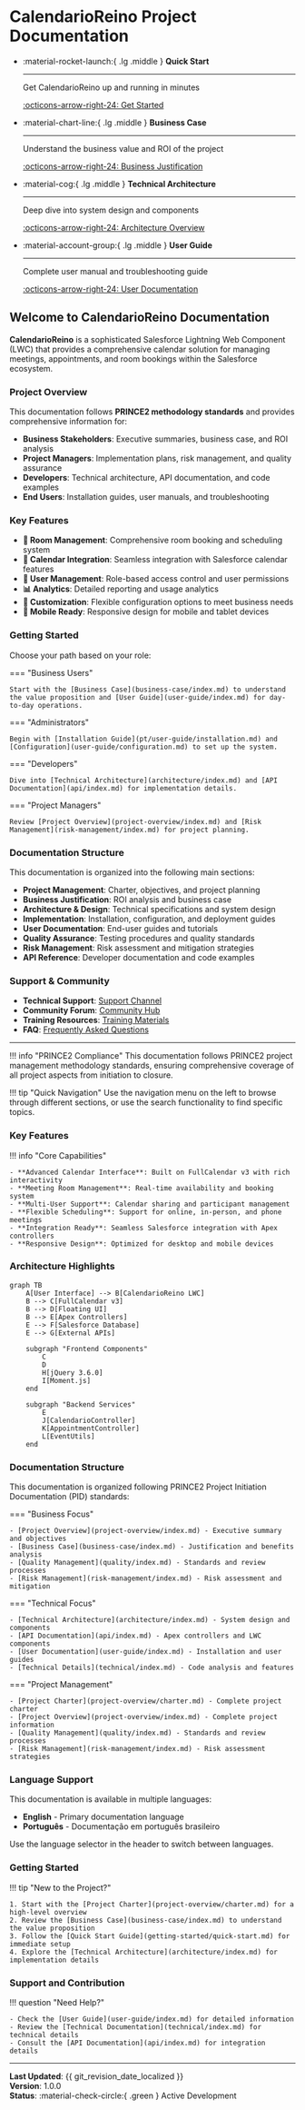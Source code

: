 # CalendarioReino Project Documentation

<div class="grid cards" markdown>

-   :material-rocket-launch:{ .lg .middle } **Quick Start**

    ---

    Get CalendarioReino up and running in minutes

    [:octicons-arrow-right-24: Get Started](getting-started/quick-start.md)

-   :material-chart-line:{ .lg .middle } **Business Case**

    ---

    Understand the business value and ROI of the project

    [:octicons-arrow-right-24: Business Justification](business-case/index.md)

-   :material-cog:{ .lg .middle } **Technical Architecture**

    ---

    Deep dive into system design and components

    [:octicons-arrow-right-24: Architecture Overview](architecture/index.md)

-   :material-account-group:{ .lg .middle } **User Guide**

    ---

    Complete user manual and troubleshooting guide

    [:octicons-arrow-right-24: User Documentation](user-guide/index.md)

</div>

## Welcome to CalendarioReino Documentation

**CalendarioReino** is a sophisticated Salesforce Lightning Web Component (LWC) that provides a comprehensive calendar solution for managing meetings, appointments, and room bookings within the Salesforce ecosystem.

### Project Overview

This documentation follows **PRINCE2 methodology standards** and provides comprehensive information for:

- **Business Stakeholders**: Executive summaries, business case, and ROI analysis
- **Project Managers**: Implementation plans, risk management, and quality assurance
- **Developers**: Technical architecture, API documentation, and code examples
- **End Users**: Installation guides, user manuals, and troubleshooting

### Key Features

- **🏢 Room Management**: Comprehensive room booking and scheduling system
- **📅 Calendar Integration**: Seamless integration with Salesforce calendar features
- **👥 User Management**: Role-based access control and user permissions
- **📊 Analytics**: Detailed reporting and usage analytics
- **🔧 Customization**: Flexible configuration options to meet business needs
- **📱 Mobile Ready**: Responsive design for mobile and tablet devices

### Getting Started

Choose your path based on your role:

=== "Business Users"

    Start with the [Business Case](business-case/index.md) to understand the value proposition and [User Guide](user-guide/index.md) for day-to-day operations.

=== "Administrators"

    Begin with [Installation Guide](pt/user-guide/installation.md) and [Configuration](user-guide/configuration.md) to set up the system.

=== "Developers"

    Dive into [Technical Architecture](architecture/index.md) and [API Documentation](api/index.md) for implementation details.

=== "Project Managers"

    Review [Project Overview](project-overview/index.md) and [Risk Management](risk-management/index.md) for project planning.

### Documentation Structure

This documentation is organized into the following main sections:

- **Project Management**: Charter, objectives, and project planning
- **Business Justification**: ROI analysis and business case
- **Architecture & Design**: Technical specifications and system design
- **Implementation**: Installation, configuration, and deployment guides
- **User Documentation**: End-user guides and tutorials
- **Quality Assurance**: Testing procedures and quality standards
- **Risk Management**: Risk assessment and mitigation strategies
- **API Reference**: Developer documentation and code examples

### Support & Community

- **Technical Support**: [Support Channel](pt/user-guide/support.md)
- **Community Forum**: [Community Hub](pt/user-guide/community.md)
- **Training Resources**: [Training Materials](pt/user-guide/training.md)
- **FAQ**: [Frequently Asked Questions](pt/user-guide/faq.md)

---

!!! info "PRINCE2 Compliance"
    This documentation follows PRINCE2 project management methodology standards, ensuring comprehensive coverage of all project aspects from initiation to closure.

!!! tip "Quick Navigation"
    Use the navigation menu on the left to browse through different sections, or use the search functionality to find specific topics.

### Key Features

!!! info "Core Capabilities"
    
    - **Advanced Calendar Interface**: Built on FullCalendar v3 with rich interactivity
    - **Meeting Room Management**: Real-time availability and booking system
    - **Multi-User Support**: Calendar sharing and participant management
    - **Flexible Scheduling**: Support for online, in-person, and phone meetings
    - **Integration Ready**: Seamless Salesforce integration with Apex controllers
    - **Responsive Design**: Optimized for desktop and mobile devices

### Architecture Highlights

```mermaid
graph TB
    A[User Interface] --> B[CalendarioReino LWC]
    B --> C[FullCalendar v3]
    B --> D[Floating UI]
    B --> E[Apex Controllers]
    E --> F[Salesforce Database]
    E --> G[External APIs]
    
    subgraph "Frontend Components"
        C
        D
        H[jQuery 3.6.0]
        I[Moment.js]
    end
    
    subgraph "Backend Services"
        E
        J[CalendarioController]
        K[AppointmentController]
        L[EventUtils]
    end
```

### Documentation Structure

This documentation is organized following PRINCE2 Project Initiation Documentation (PID) standards:

=== "Business Focus"

    - [Project Overview](project-overview/index.md) - Executive summary and objectives
    - [Business Case](business-case/index.md) - Justification and benefits analysis
    - [Quality Management](quality/index.md) - Standards and review processes
    - [Risk Management](risk-management/index.md) - Risk assessment and mitigation

=== "Technical Focus"

    - [Technical Architecture](architecture/index.md) - System design and components
    - [API Documentation](api/index.md) - Apex controllers and LWC components
    - [User Documentation](user-guide/index.md) - Installation and user guides
    - [Technical Details](technical/index.md) - Code analysis and features

=== "Project Management"

    - [Project Charter](project-overview/charter.md) - Complete project charter
    - [Project Overview](project-overview/index.md) - Complete project information
    - [Quality Management](quality/index.md) - Standards and review processes
    - [Risk Management](risk-management/index.md) - Risk assessment strategies

### Language Support

This documentation is available in multiple languages:

- **English** - Primary documentation language
- **Português** - Documentação em português brasileiro

Use the language selector in the header to switch between languages.

### Getting Started

!!! tip "New to the Project?"

    1. Start with the [Project Charter](project-overview/charter.md) for a high-level overview
    2. Review the [Business Case](business-case/index.md) to understand the value proposition
    3. Follow the [Quick Start Guide](getting-started/quick-start.md) for immediate setup
    4. Explore the [Technical Architecture](architecture/index.md) for implementation details

### Support and Contribution

!!! question "Need Help?"

    - Check the [User Guide](user-guide/index.md) for detailed information
    - Review the [Technical Documentation](technical/index.md) for technical details
    - Consult the [API Documentation](api/index.md) for integration details

---

**Last Updated**: {{ git_revision_date_localized }}  
**Version**: 1.0.0  
**Status**: :material-check-circle:{ .green } Active Development
